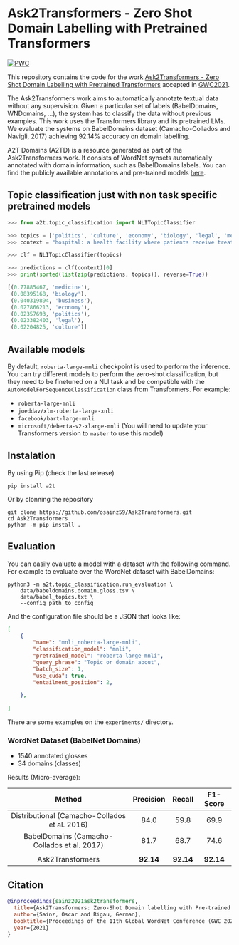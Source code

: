 # Ask2Transformers - Zero Shot Domain Labelling with Pretrained Transformers

[![PWC](https://img.shields.io/endpoint.svg?url=https://paperswithcode.com/badge/ask2transformers-zero-shot-domain-labelling/domain-labelling-on-babeldomains)](https://paperswithcode.com/sota/domain-labelling-on-babeldomains?p=ask2transformers-zero-shot-domain-labelling)

This repository contains the code for the work [Ask2Transformers - Zero Shot Domain Labelling with Pretrained Transformers](https://arxiv.org/abs/2101.02661) accepted in [GWC2021](http://globalwordnet.org/global-wordnet-conferences-2/).

The Ask2Transformers work aims to automatically annotate textual data without any supervision. Given a particular set of labels (BabelDomains, WNDomains, ...), the system has to classify the data without previous examples. This work uses the Transformers library and its pretrained LMs. We evaluate the systems on BabelDomains dataset (Camacho-Collados and Navigli, 2017) achieving 92.14% accuracy on domain labelling.

A2T Domains (A2TD) is a resource generated as part of the Ask2Transformers work. It consists of WordNet synsets automatically annotated with domain information, such as BabelDomains labels. You can find the publicly available annotations and pre-trained models  [here](https://adimen.si.ehu.es/web/A2TDomains).

## Topic classification just with non task specific pretrained models

```python
>>> from a2t.topic_classification import NLITopicClassifier

>>> topics = ['politics', 'culture', 'economy', 'biology', 'legal', 'medicine', 'business']
>>> context = "hospital: a health facility where patients receive treatment."

>>> clf = NLITopicClassifier(topics)

>>> predictions = clf(context)[0]
>>> print(sorted(list(zip(predictions, topics)), reverse=True))

[(0.77885467, 'medicine'),
 (0.08395168, 'biology'),
 (0.040319894, 'business'),
 (0.027866213, 'economy'),
 (0.02357693, 'politics'),
 (0.023382403, 'legal'),
 (0.02204825, 'culture')]

```

## Available models
By default, `roberta-large-mnli` checkpoint is used to perform the inference. You can try different models to perform the zero-shot classification, but they need to be finetuned on a NLI task and be compatible with the `AutoModelForSequenceClassification` class from Transformers. For example:

* `roberta-large-mnli`
* `joeddav/xlm-roberta-large-xnli`
* `facebook/bart-large-mnli`
* `microsoft/deberta-v2-xlarge-mnli` (You will need to update your Transformers version to `master` to use this model)

## Instalation

By using Pip (check the last release)

```shell script
pip install a2t
```

Or by clonning the repository

```shell script
git clone https://github.com/osainz59/Ask2Transformers.git
cd Ask2Transformers
python -m pip install .
```

## Evaluation

You can easily evaluate a model with a dataset with the following command. For example to evaluate over the WordNet 
dataset with BabelDomains:

```shell script
python3 -m a2t.topic_classification.run_evaluation \
    data/babeldomains.domain.gloss.tsv \
    data/babel_topics.txt \
    --config path_to_config
```

And the configuration file should be a JSON that looks like:

```json
[
    {
        "name": "mnli_roberta-large-mnli",
        "classification_model": "mnli",
        "pretrained_model": "roberta-large-mnli",
        "query_phrase": "Topic or domain about",
        "batch_size": 1,
        "use_cuda": true,
        "entailment_position": 2,

    },
    
]
```
There are some examples on the `experiments/` directory.


### WordNet Dataset (BabelNet Domains)

- 1540 annotated glosses
- 34 domains (classes)

Results (Micro-average):

| Method | Precision | Recall | F1-Score |
|:------:|:---------:|:------:|:--------:|
| Distributional (Camacho-Collados et al. 2016) | 84.0 | 59.8 | 69.9 |
| BabelDomains (Camacho-Collados et al. 2017)   | 81.7 | 68.7 | 74.6 |
| | | | |
| Ask2Transformers | **92.14** | **92.14** | **92.14** |

## Citation

```bibtex
@inproceedings{sainz2021ask2transformers,
  title={Ask2Transformers: Zero-Shot Domain labelling with Pre-trained Language Models},
  author={Sainz, Oscar and Rigau, German},
  booktitle={Proceedings of the 11th Global WordNet Conference (GWC 2021). Pretoria, South Africa},
  year={2021}
}
```

